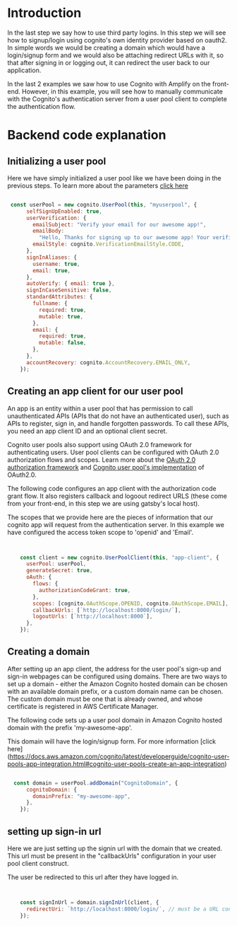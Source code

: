 # Introduction

In the last step we say how to use third party logins. In this step we will see how to signup/login using cognito's own identity provider based on oauth2. In simple words we would be creating a domain which would have a login/signup form and we would also be attaching redirect URLs with it, so that after signing in or logging out, it can redirect the user back to our application.

In the last 2 examples we saw how to use Cognito with Amplify on the front-end. However, in this example, you will see how to manually communicate with the Cognito's authentication server from a user pool client to complete the authentication flow.


# Backend code explanation


## Initializing a user pool

Here we have simply initialized a user pool like we have been doing in the previous steps. To learn more about the parameters [click here](https://docs.aws.amazon.com/cdk/api/latest/docs/@aws-cdk_aws-cognito.UserPool.html)

```javascript

 const userPool = new cognito.UserPool(this, "myuserpool", {
      selfSignUpEnabled: true,
      userVerification: {
        emailSubject: "Verify your email for our awesome app!",
        emailBody:
          "Hello, Thanks for signing up to our awesome app! Your verification code is {####}",
        emailStyle: cognito.VerificationEmailStyle.CODE,
      },
      signInAliases: {
        username: true,
        email: true,
      },
      autoVerify: { email: true },
      signInCaseSensitive: false,
      standardAttributes: {
        fullname: {
          required: true,
          mutable: true,
        },
        email: {
          required: true,
          mutable: false,
        },
      },
      accountRecovery: cognito.AccountRecovery.EMAIL_ONLY,
    });


```


## Creating an app client for our user pool

An app is an entity within a user pool that has permission to call unauthenticated APIs (APIs that do not have an authenticated user), such as APIs to register, sign in, and handle forgotten passwords. To call these APIs, you need an app client ID and an optional client secret.

Cognito user pools also support using OAuth 2.0 framework for authenticating users. User pool clients can be configured with OAuth 2.0 authorization flows and scopes. Learn more about the [OAuth 2.0 authorization framework](https://tools.ietf.org/html/rfc6749) and [Cognito user pool's implementation](https://aws.amazon.com/blogs/mobile/understanding-amazon-cognito-user-pool-oauth-2-0-grants/) of OAuth2.0.


The following code configures an app client with the authorization code grant flow. It also registers callback and logoout redirect URLS (these come from your front-end, in this step we are using gatsby's local host). 

The scopes that we provide here are the pieces of information that our cognito app will request from the authentication server. In this example we have configured the access token scope to 'openid' and 'Email'.

```javascript


    const client = new cognito.UserPoolClient(this, "app-client", {
      userPool: userPool,
      generateSecret: true,
      oAuth: {
        flows: {
          authorizationCodeGrant: true,
        },
        scopes: [cognito.OAuthScope.OPENID, cognito.OAuthScope.EMAIL],
        callbackUrls: [`http://localhost:8000/login/`],
        logoutUrls: [`http://localhost:8000`],
      },
    });

```


## Creating a domain

After setting up an app client, the address for the user pool's sign-up and sign-in webpages can be configured using domains. There are two ways to set up a domain - either the Amazon Cognito hosted domain can be chosen with an available domain prefix, or a custom domain name can be chosen. The custom domain must be one that is already owned, and whose certificate is registered in AWS Certificate Manager.

The following code sets up a user pool domain in Amazon Cognito hosted domain with the prefix 'my-awesome-app'.



This domain will have the login/signup form. For more information [click here] (https://docs.aws.amazon.com/cognito/latest/developerguide/cognito-user-pools-app-integration.html#cognito-user-pools-create-an-app-integration)

```javascript

  const domain = userPool.addDomain("CognitoDomain", {
      cognitoDomain: {
        domainPrefix: "my-awesome-app",
      },
    });
```


## setting up sign-in url

Here we are just setting up the signin url with the domain that we created. This url must be present in the "callbackUrls" configuration in your user pool client construct.

The user be redirected to this url after they have logged in.

```javascript


    const signInUrl = domain.signInUrl(client, {
      redirectUri: `http://localhost:8000/login/`, // must be a URL configured under 'callbackUrls' with the client
    });
```
